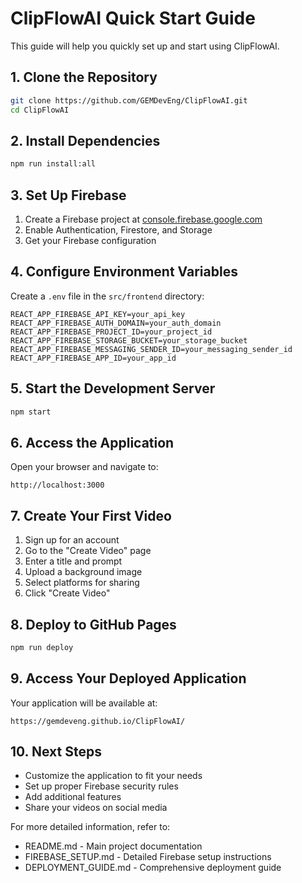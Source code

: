 # ClipFlowAI Quick Start Guide

This guide will help you quickly set up and start using ClipFlowAI.

## 1. Clone the Repository

```bash
git clone https://github.com/GEMDevEng/ClipFlowAI.git
cd ClipFlowAI
```

## 2. Install Dependencies

```bash
npm run install:all
```

## 3. Set Up Firebase

1. Create a Firebase project at [console.firebase.google.com](https://console.firebase.google.com/)
2. Enable Authentication, Firestore, and Storage
3. Get your Firebase configuration

## 4. Configure Environment Variables

Create a `.env` file in the `src/frontend` directory:

```
REACT_APP_FIREBASE_API_KEY=your_api_key
REACT_APP_FIREBASE_AUTH_DOMAIN=your_auth_domain
REACT_APP_FIREBASE_PROJECT_ID=your_project_id
REACT_APP_FIREBASE_STORAGE_BUCKET=your_storage_bucket
REACT_APP_FIREBASE_MESSAGING_SENDER_ID=your_messaging_sender_id
REACT_APP_FIREBASE_APP_ID=your_app_id
```

## 5. Start the Development Server

```bash
npm start
```

## 6. Access the Application

Open your browser and navigate to:
```
http://localhost:3000
```

## 7. Create Your First Video

1. Sign up for an account
2. Go to the "Create Video" page
3. Enter a title and prompt
4. Upload a background image
5. Select platforms for sharing
6. Click "Create Video"

## 8. Deploy to GitHub Pages

```bash
npm run deploy
```

## 9. Access Your Deployed Application

Your application will be available at:
```
https://gemdeveng.github.io/ClipFlowAI/
```

## 10. Next Steps

- Customize the application to fit your needs
- Set up proper Firebase security rules
- Add additional features
- Share your videos on social media

For more detailed information, refer to:
- README.md - Main project documentation
- FIREBASE_SETUP.md - Detailed Firebase setup instructions
- DEPLOYMENT_GUIDE.md - Comprehensive deployment guide
